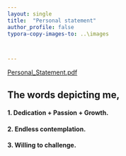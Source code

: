 ```yaml
---
layout: single
title:  "Personal statement"
author_profile: false
typora-copy-images-to: ..\images



---
```


 [Personal_Statement.pdf](..\materials\ps.pdf)

 

## The words depicting me,



#### 1. Dedication + Passion + Growth.

#### 2. Endless contemplation.

#### 3. Willing to challenge.

